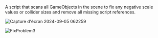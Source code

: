 A script that scans all GameObjects in the scene to fix any negative scale values or collider sizes and remove all missing script references.

![Capture d'écran 2024-09-05 062259](https://github.com/user-attachments/assets/a06514f6-7be0-4d2b-8cd0-cf5cad67780d)



![FixProblem3](https://github.com/user-attachments/assets/78eb06d5-58e6-4e8a-84c1-d3eaa823ee14)
